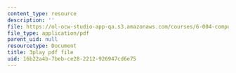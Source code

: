```yaml
---
content_type: resource
description: ''
file: https://ol-ocw-studio-app-qa.s3.amazonaws.com/courses/6-004-computation-structures-spring-2017/16b22a4b7bebce282212926947cd6e75_-Zg3fxOmjVs.pdf
file_type: application/pdf
parent_uid: null
resourcetype: Document
title: 3play pdf file
uid: 16b22a4b-7beb-ce28-2212-926947cd6e75
---
```

